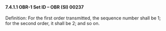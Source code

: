 #### 7.4.1.1 OBR-1 Set ID – OBR (SI) 00237

Definition: For the first order transmitted, the sequence number shall be 1; for the second order, it shall be 2; and so on.
